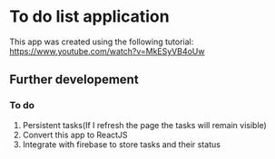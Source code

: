 # To do list application

This app was created using the following tutorial: https://www.youtube.com/watch?v=MkESyVB4oUw

## Further developement

### To do
1. Persistent tasks(If I refresh the page the tasks will remain visible)
2. Convert this app to ReactJS
3. Integrate with firebase to store tasks and their status